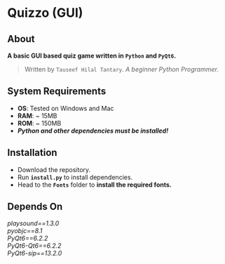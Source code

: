 # Quizzo (GUI)

## About
__A basic GUI based quiz game written in `Python` and `PyQt6`.__

> Written by `Tauseef Hilal Tantary`. *A beginner Python Programmer.*


## System Requirements
* **OS**: Tested on Windows and Mac
* **RAM**: ~ 15MB
* **ROM**: ~ 150MB
* ***Python and other dependencies must be installed!***


## Installation
* Download the repository.
* Run **`install.py`** to install dependencies.
* Head to the **`Fonts`** folder to **install the required fonts.**


## Depends On
*playsound==1.3.0*<br>
*pyobjc==8.1*<br>
*PyQt6==6.2.2*<br>
*PyQt6-Qt6==6.2.2*<br>
*PyQt6-sip==13.2.0*
